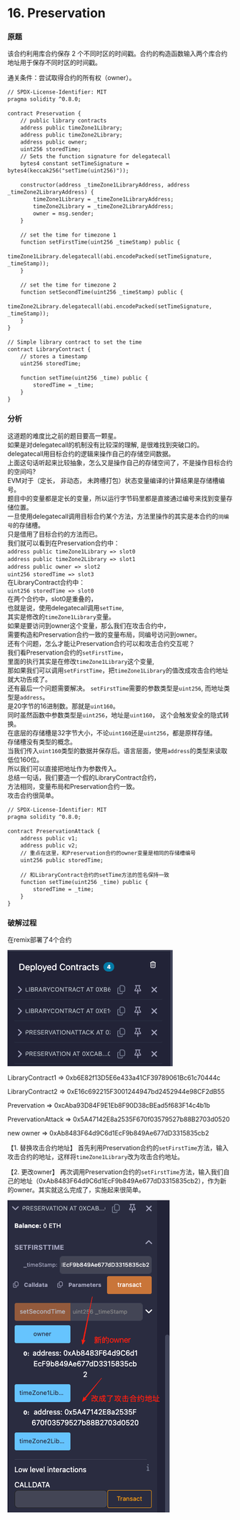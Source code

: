 # 16. Preservation
### 原题
该合约利用库合约保存 2 个不同时区的时间戳。合约的构造函数输入两个库合约地址用于保存不同时区的时间戳。

通关条件：尝试取得合约的所有权（owner）。
```solidity
// SPDX-License-Identifier: MIT
pragma solidity ^0.8.0;

contract Preservation {
    // public library contracts
    address public timeZone1Library;
    address public timeZone2Library;
    address public owner;
    uint256 storedTime;
    // Sets the function signature for delegatecall
    bytes4 constant setTimeSignature = bytes4(keccak256("setTime(uint256)"));

    constructor(address _timeZone1LibraryAddress, address _timeZone2LibraryAddress) {
        timeZone1Library = _timeZone1LibraryAddress;
        timeZone2Library = _timeZone2LibraryAddress;
        owner = msg.sender;
    }

    // set the time for timezone 1
    function setFirstTime(uint256 _timeStamp) public {
        timeZone1Library.delegatecall(abi.encodePacked(setTimeSignature, _timeStamp));
    }

    // set the time for timezone 2
    function setSecondTime(uint256 _timeStamp) public {
        timeZone2Library.delegatecall(abi.encodePacked(setTimeSignature, _timeStamp));
    }
}

// Simple library contract to set the time
contract LibraryContract {
    // stores a timestamp
    uint256 storedTime;

    function setTime(uint256 _time) public {
        storedTime = _time;
    }
}
```
### 分析
这道题的难度比之前的题目要高一颗星。\
如果是对delegatecall的机制没有比较深的理解, 是很难找到突破口的。\
delegatecall用目标合约的逻辑来操作自己的存储空间数据。\
上面这句话听起来比较抽象，怎么又是操作自己的存储空间了，不是操作目标合约的空间吗?\
EVM对于（定长， 非动态， 未跨槽打包）状态变量编译的计算结果是存储槽编号。\
题目中的变量都是定长的变量，所以运行字节码里都是直接通过编号来找到变量存储位置。\
一旦使用delegatecall调用目标合约某个方法，方法里操作的其实是本合约的`同编号`的存储槽。\
只是借用了目标合约的方法而已。\
我们就可以看到在Preservation合约中：\
`address public timeZone1Library => slot0` \
`address public timeZone2Library => slot1` \
`address public owner => slot2` \
`uint256 storedTime => slot3` \
在LibraryContract合约中：\
`uint256 storedTime => slot0`\
在两个合约中，slot0是重叠的，\
也就是说，使用delegatecall调用`setTime`,\
其实是修改的`timeZone1Library`变量。\
如果是要访问到owner这个变量，那么我们在攻击合约中，\
需要构造和Preservation合约一致的变量布局，同编号访问到owner。\
还有个问题，怎么才能让Preservation合约可以和攻击合约交互呢？\
我们看Preservation合约的`setFirstTime`，\
里面的执行其实是在修改`timeZone1Library`这个变量,\
那如果我们可以调用`setFirstTime`，把`timeZone1Library`的值改成攻击合约地址就大功告成了。\
还有最后一个问题需要解决。
`setFirstTime`需要的参数类型是`uint256`, 而地址类型是`address`。\
是20字节的16进制数。那就是`uint160`。\
同时虽然函数中参数类型是`uint256`，地址是`uint160`， 这个会触发安全的隐式转换。\
在底层的存储槽是32字节大小，不论`uint160`还是`uint256`，都是原样存储。\
存储槽没有类型的概念。\
当我们传入`uint160`类型的数据并保存后。语言层面，使用`address`的类型来读取低位160位。\
所以我们可以直接把地址作为参数传入。\
总结一句话，我们要造一个假的LibraryContract合约，\
方法相同，变量布局和Preservation合约一致。\
攻击合约很简单。
```solidity
// SPDX-License-Identifier: MIT
pragma solidity ^0.8.0;

contract PreservationAttack {
    address public v1;
    address public v2;
    // 重点在这里，和Preservation合约的owner变量是相同的存储槽编号
    uint256 public storedTime;
    
    // 和LibraryContract合约的setTime方法的签名保持一致
    function setTime(uint256 _time) public {
        storedTime = _time;
    }
}
```
### 破解过程
在remix部署了4个合约

![alt text](image-11.png)

LibraryContract1 => 0xb6E82f13D5E6e433a41CF39789061Bc61c70444c

LibraryContract2 => 0xE16c692215F3001244947bd2452944e98CF2dB55

Prevervation     => 0xcAba93D84F9E1Eb8F90D38cBEad5f683F14c4b1b

PrevervationAttack => 0x5A47142E8a2535F670f03579527b88B2703d0520

new owner  => 0xAb8483F64d9C6d1EcF9b849Ae677dD3315835cb2

【1. 替换攻击合约地址】
首先利用Preservation合约的`setFirstTime`方法，输入攻击合约的地址，这样将`timeZone1Library`改为攻击合约地址。

【2. 更改owner】
再次调用Preservation合约的`setFirstTime`方法，输入我们自己的地址（0xAb8483F64d9C6d1EcF9b849Ae677dD3315835cb2），作为新的owner。其实就这么完成了，实施起来很简单。

![alt text](image-12.png)

